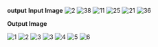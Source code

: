 **output**
**Input Image**
![2](https://github.com/user-attachments/assets/494795be-d06c-42ed-b11d-99bda3c34d8a)
![38](https://github.com/user-attachments/assets/4180bd49-2121-45d1-8aad-f8ff08d313d9)
![11](https://github.com/user-attachments/assets/4d05dfc7-3324-421c-bc7e-15bb82f50c1c)
![25](https://github.com/user-attachments/assets/361e514f-f298-4b74-9bdd-fc86359fdab3)
![21](https://github.com/user-attachments/assets/6bd6b15b-4c78-4c4b-bed6-3f05008709a4)
![36](https://github.com/user-attachments/assets/80055032-917c-43fc-b4db-8229e7893c5a)

**Output Image**

![1](https://github.com/user-attachments/assets/5f474734-eb45-4de6-9106-ba51c9fe4658)
![2](https://github.com/user-attachments/assets/46d873b6-acf1-45eb-ae89-f82ec433b91b)
![3](https://github.com/user-attachments/assets/4968875f-8c35-4b1f-af8e-c229ec7d95cc)
![3](https://github.com/user-attachments/assets/3075d7cd-7ba6-463c-a980-d4df627f60a1)
![4](https://github.com/user-attachments/assets/e813df7f-2a81-4dc7-bad1-7f7e6fb80386)
![5](https://github.com/user-attachments/assets/db467e07-bfae-464c-a128-cfa42ff7c8b0)
![6](https://github.com/user-attachments/assets/dea16398-e61e-47bd-a3c5-c373d05fe414)
